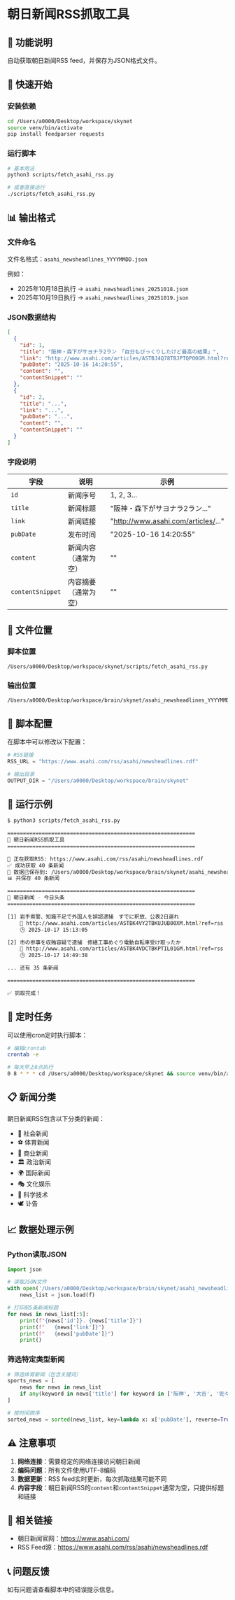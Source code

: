 # 朝日新闻RSS抓取工具

## 📌 功能说明

自动获取朝日新闻RSS feed，并保存为JSON格式文件。

## 🚀 快速开始

### 安装依赖

```bash
cd /Users/a0000/Desktop/workspace/skynet
source venv/bin/activate
pip install feedparser requests
```

### 运行脚本

```bash
# 基本用法
python3 scripts/fetch_asahi_rss.py

# 或者直接运行
./scripts/fetch_asahi_rss.py
```

## 📊 输出格式

### 文件命名

文件名格式：`asahi_newsheadlines_YYYYMMDD.json`

例如：
- 2025年10月18日执行 → `asahi_newsheadlines_20251018.json`
- 2025年10月19日执行 → `asahi_newsheadlines_20251019.json`

### JSON数据结构

```json
[
  {
    "id": 1,
    "title": "阪神・森下がサヨナラ2ラン　「自分もびっくりしたけど最高の結果」",
    "link": "http://www.asahi.com/articles/ASTBJ4Q78TBJPTQP00GM.html?ref=rss",
    "pubDate": "2025-10-16 14:20:55",
    "content": "",
    "contentSnippet": ""
  },
  {
    "id": 2,
    "title": "...",
    "link": "...",
    "pubDate": "...",
    "content": "",
    "contentSnippet": ""
  }
]
```

### 字段说明

| 字段 | 说明 | 示例 |
|------|------|------|
| `id` | 新闻序号 | 1, 2, 3... |
| `title` | 新闻标题 | "阪神・森下がサヨナラ2ラン..." |
| `link` | 新闻链接 | "http://www.asahi.com/articles/..." |
| `pubDate` | 发布时间 | "2025-10-16 14:20:55" |
| `content` | 新闻内容（通常为空） | "" |
| `contentSnippet` | 内容摘要（通常为空） | "" |

## 📂 文件位置

### 脚本位置
```
/Users/a0000/Desktop/workspace/skynet/scripts/fetch_asahi_rss.py
```

### 输出位置
```
/Users/a0000/Desktop/workspace/brain/skynet/asahi_newsheadlines_YYYYMMDD.json
```

## 🔧 脚本配置

在脚本中可以修改以下配置：

```python
# RSS链接
RSS_URL = "https://www.asahi.com/rss/asahi/newsheadlines.rdf"

# 输出目录
OUTPUT_DIR = "/Users/a0000/Desktop/workspace/brain/skynet"
```

## 📝 运行示例

```bash
$ python3 scripts/fetch_asahi_rss.py

============================================================
📰 朝日新闻RSS抓取工具
============================================================

📡 正在获取RSS: https://www.asahi.com/rss/asahi/newsheadlines.rdf
✅ 成功获取 40 条新闻
💾 数据已保存到: /Users/a0000/Desktop/workspace/brain/skynet/asahi_newsheadlines_20251018.json
📊 共保存 40 条新闻

============================================================
📰 朝日新闻 - 今日头条
============================================================

[1] 岩手県警、知識不足で外国人を誤認逮捕　すでに釈放、公表2日遅れ
    🔗 http://www.asahi.com/articles/ASTBK4VY2TBKUJUB00XM.html?ref=rss
    🕒 2025-10-17 15:13:05

[2] 市の参事を収賄容疑で逮捕　修繕工事めぐり電動自転車受け取ったか
    🔗 http://www.asahi.com/articles/ASTBK4VDCTBKPTIL01GM.html?ref=rss
    🕒 2025-10-17 14:49:38

... 还有 35 条新闻

============================================================

✅ 抓取完成！
```

## 🔄 定时任务

可以使用cron定时执行脚本：

```bash
# 编辑crontab
crontab -e

# 每天早上8点执行
0 8 * * * cd /Users/a0000/Desktop/workspace/skynet && source venv/bin/activate && python3 scripts/fetch_asahi_rss.py >> /tmp/asahi_rss.log 2>&1
```

## 📋 新闻分类

朝日新闻RSS包含以下分类的新闻：

- 📰 社会新闻
- ⚽ 体育新闻
- 💼 商业新闻
- 🏛️ 政治新闻
- 🌍 国际新闻
- 🎭 文化娱乐
- 🔬 科学技术
- 🕊️ 讣告

## 📈 数据处理示例

### Python读取JSON

```python
import json

# 读取JSON文件
with open('/Users/a0000/Desktop/workspace/brain/skynet/asahi_newsheadlines_20251018.json', 'r', encoding='utf-8') as f:
    news_list = json.load(f)

# 打印前5条新闻标题
for news in news_list[:5]:
    print(f"{news['id']}. {news['title']}")
    print(f"   {news['link']}")
    print(f"   {news['pubDate']}")
    print()
```

### 筛选特定类型新闻

```python
# 筛选体育新闻（包含关键词）
sports_news = [
    news for news in news_list 
    if any(keyword in news['title'] for keyword in ['阪神', '大谷', '佐々木', 'ドジャース'])
]

# 按时间排序
sorted_news = sorted(news_list, key=lambda x: x['pubDate'], reverse=True)
```

## ⚠️ 注意事项

1. **网络连接**：需要稳定的网络连接访问朝日新闻
2. **编码问题**：所有文件使用UTF-8编码
3. **数据更新**：RSS feed实时更新，每次抓取结果可能不同
4. **内容字段**：朝日新闻RSS的`content`和`contentSnippet`通常为空，只提供标题和链接

## 🔗 相关链接

- 朝日新闻官网：https://www.asahi.com/
- RSS Feed源：https://www.asahi.com/rss/asahi/newsheadlines.rdf

## 📞 问题反馈

如有问题请查看脚本中的错误提示信息。

